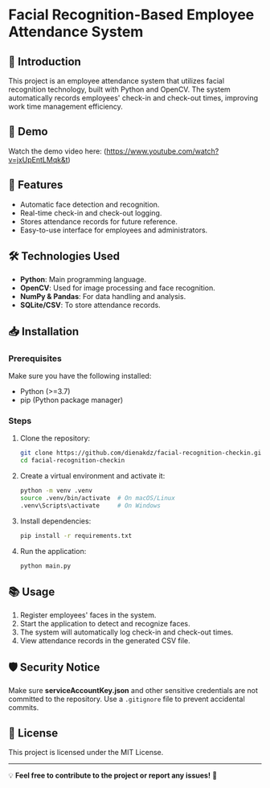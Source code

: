 # Facial Recognition-Based Employee Attendance System

## 📌 Introduction
This project is an employee attendance system that utilizes facial recognition technology, built with Python and OpenCV. The system automatically records employees' check-in and check-out times, improving work time management efficiency.

## 🎥 Demo
Watch the demo video here: (https://www.youtube.com/watch?v=jxUpEntLMqk&t)

## 🚀 Features
- Automatic face detection and recognition.
- Real-time check-in and check-out logging.
- Stores attendance records for future reference.
- Easy-to-use interface for employees and administrators.

## 🛠️ Technologies Used
- **Python**: Main programming language.
- **OpenCV**: Used for image processing and face recognition.
- **NumPy & Pandas**: For data handling and analysis.
- **SQLite/CSV**: To store attendance records.

## 📥 Installation
### Prerequisites
Make sure you have the following installed:
- Python (>=3.7)
- pip (Python package manager)

### Steps
1. Clone the repository:
   ```sh
   git clone https://github.com/dienakdz/facial-recognition-checkin.git
   cd facial-recognition-checkin
   ```
2. Create a virtual environment and activate it:
   ```sh
   python -m venv .venv
   source .venv/bin/activate  # On macOS/Linux
   .venv\Scripts\activate     # On Windows
   ```
3. Install dependencies:
   ```sh
   pip install -r requirements.txt
   ```
4. Run the application:
   ```sh
   python main.py
   ```

## 📚 Usage
1. Register employees' faces in the system.
2. Start the application to detect and recognize faces.
3. The system will automatically log check-in and check-out times.
4. View attendance records in the generated CSV file.

## 🛡 Security Notice
Make sure **serviceAccountKey.json** and other sensitive credentials are not committed to the repository. Use a `.gitignore` file to prevent accidental commits.

## 📄 License
This project is licensed under the MIT License.

---
💡 **Feel free to contribute to the project or report any issues!** 🚀
